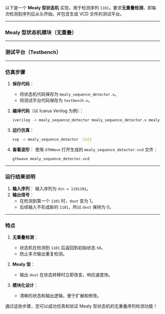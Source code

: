 以下是一个 **Mealy 型状态机** 实现，用于检测序列 `1101`，要求**无重叠检测**，即每次检测到序列后从头开始。并包含生成 VCD 文件的测试平台。

---

### Mealy 型状态机模块（无重叠）

---

### 测试平台（Testbench）

---

### 仿真步骤

1. **保存代码**：
   - 将状态机代码保存为 `mealy_sequence_detector.v`。
   - 将测试平台代码保存为 `testbench.v`。

2. **编译代码**（以 Icarus Verilog 为例）：
   ```bash
   iverilog -o mealy_sequence_detector mealy_sequence_detector.v mealy_sequence_detector_tb.v
   ```

3. **运行仿真**：
   ```bash
   vvp -n mealy_sequence_detector -lxt2
   ```

4. **查看波形**：
   使用 `GTKWave` 打开生成的 `mealy_sequence_detector.vcd` 文件：
   ```bash
   gtkwave mealy_sequence_detector.vcd
   ```

---

### 运行结果说明

1. **输入序列**：
   输入序列为 `din = 1101101`。
2. **输出信号**：
   - 在检测到第一个 `1101` 时，`dout` 变为 1。
   - 后续输入不形成新的 `1101`，所以 `dout` 保持为 0。

---

### 特点

1. **无重叠检测**：
   - 状态机在检测到 `1101` 后返回到初始状态 `S0`。
   - 防止多次输出重复检测。

2. **Mealy 型**：
   - 输出 `dout` 在状态转移时立即改变，响应速度快。

3. **模块化设计**：
   - 清晰的状态和输出逻辑，便于扩展和修改。

通过这些步骤，您可以成功仿真和验证 Mealy 型状态机的无重叠序列检测功能！